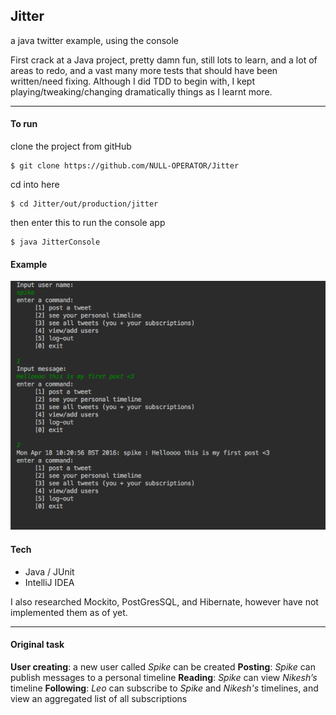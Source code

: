 ## Jitter

a java twitter example, using the console

First crack at a Java project, pretty damn fun, still lots to learn, and a lot of areas to redo, and
a vast many more tests that should have been written/need fixing. Although I did TDD to begin with, I kept playing/tweaking/changing dramatically things as I learnt more.

----
#### To run

clone the project from gitHub
```
$ git clone https://github.com/NULL-OPERATOR/Jitter
 ```

cd into here
```
$ cd Jitter/out/production/jitter
```

then enter this to run the console app
```
$ java JitterConsole
```

#### Example

![Image Alt](img/screenshot1.png)


#### Tech

 - Java / JUnit
 - IntelliJ IDEA

I also researched Mockito, PostGresSQL, and Hibernate, however have not implemented them as of yet.

---
#### Original task

**User creating**: a new user called *Spike* can be created
**Posting**: *Spike* can publish messages to a personal timeline
**Reading**: *Spike* can view *Nikesh’s* timeline
**Following**: *Leo* can subscribe to *Spike* and *Nikesh's* timelines, and view an aggregated list of all subscriptions




